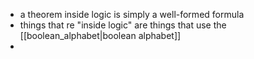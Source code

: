 - a theorem inside logic is simply a well-formed formula
- things that re "inside logic" are things that use the [[boolean_alphabet|boolean alphabet]]
- 